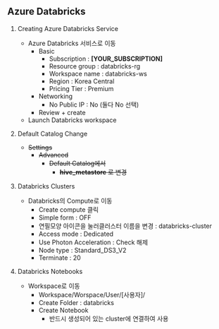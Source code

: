 ## Azure Databricks

1. Creating Azure Databricks Service

   - Azure Databricks 서비스로 이동
     - Basic
       - Subscription : **[YOUR_SUBSCRIPTION]**
       - Resource group : databricks-rg
       - Workspace name : databricks-ws
       - Region : Korea Central
       - Pricing Tier : Premium
     - Networking
       - No Public IP : No (둘다 No 선택)
     - Review + create
   - Launch Databricks workspace

2. Default Catalog Change

   - ~~Settings~~
     - ~~Advanced~~
       - ~~Default Catalog에서~~
         - ~~**hive_metastore** 로 변경~~

3. Databricks Clusters

   - Databricks의 Compute로 이동
     - Create compute 클릭
     - Simple form : OFF
     - 연필모양 아이콘을 눌러클러스터 이름을 변경 : databricks-cluster
     - Access mode : Dedicated
     - Use Photon Acceleration : Check 해제
     - Node type : Standard_DS3_V2
     - Terminate : 20

4. Databricks Notebooks

   - Workspace로 이동
     - Workspace/Worspace/User/[사용자]/
     - Create Folder : databricks
     - Create Notebook
       - 반드시 생성되어 있는 cluster에 연결하여 사용
